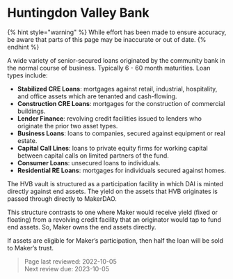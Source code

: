 # Huntingdon Valley Bank

{% hint style="warning" %}
While effort has been made to ensure accuracy, be aware that parts of this page may be inaccurate or out of date.
{% endhint %}

A wide variety of senior-secured loans originated by the community bank in the normal course of business. Typically 6 - 60 month maturities. Loan types include:
- **Stabilized CRE Loans**: mortgages against retail, industrial, hospitality, and office assets which are tenanted and cash-flowing. 
- **Construction CRE Loans**: mortgages for the construction of commercial buildings.
- **Lender Finance**: revolving credit facilities issued to lenders who originate the prior two asset types. 
- **Business Loans**: loans to companies, secured against equipment or real estate. 
- **Capital Call Lines**: loans to private equity firms for working capital between capital calls on limited partners of the fund. 
- **Consumer Loans**: unsecured loans to individuals. 
- **Residential RE Loans**: mortgages for individuals secured against homes. 

The HVB vault is structured as a participation facility in which DAI is minted directly against end assets. The yield on the assets that HVB originates is passed through directly to MakerDAO. 

This structure contrasts to one where Maker would receive yield (fixed or floating) from a revolving credit facility that an originator would tap to fund end assets. So, Maker owns the end assets directly. 

If assets are eligible for Maker’s participation, then half the loan will be sold to Maker’s trust.

>Page last reviewed: 2022-10-05  
>Next review due: 2023-10-05  
